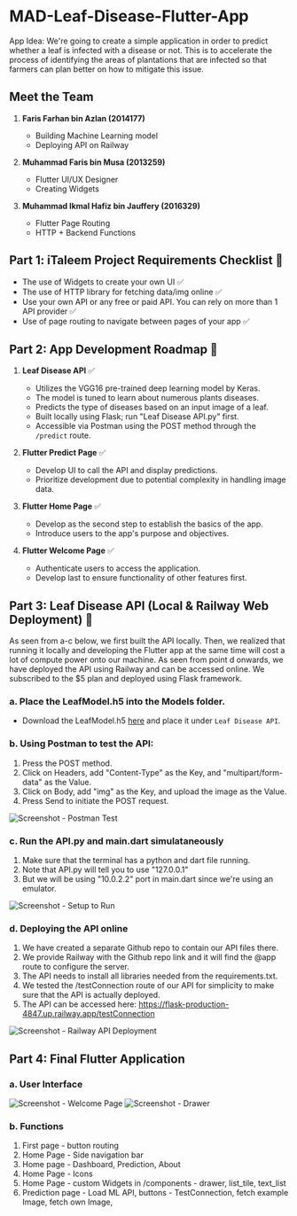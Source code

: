 # MAD-Leaf-Disease-Flutter-App

App Idea: We're going to create a simple application in order to predict whether a leaf is infected with a disease or not. This is to accelerate the process of identifying the areas of plantations that are infected so that farmers can plan better on how to mitigate this issue.

## Meet the Team
1. **Faris Farhan bin Azlan (2014177)** 
   - Building Machine Learning model
   - Deploying API on Railway

2. **Muhammad Faris bin Musa (2013259)** 
   - Flutter UI/UX Designer
   - Creating Widgets

3. **Muhammad Ikmal Hafiz bin Jauffery (2016329)** 
   - Flutter Page Routing
   - HTTP + Backend Functions


## Part 1: iTaleem Project Requirements Checklist :dart:
- The use of Widgets to create your own UI :white_check_mark:
- The use of HTTP library for fetching data/img online :white_check_mark:
- Use your own API or any free or paid API. You can rely on more than 1 API provider :white_check_mark:
- Use of page routing to navigate between pages of your app :white_check_mark:



## Part 2: App Development Roadmap :vertical_traffic_light:

1. **Leaf Disease API** :white_check_mark:
   - Utilizes the VGG16 pre-trained deep learning model by Keras.
   - The model is tuned to learn about numerous plants diseases.
   - Predicts the type of diseases based on an input image of a leaf.
   - Built locally using Flask; run "Leaf Disease API.py" first.
   - Accessible via Postman using the POST method through the `/predict` route.

2. **Flutter Predict Page** :white_check_mark:
   - Develop UI to call the API and display predictions. 
   - Prioritize development due to potential complexity in handling image data.
  
3. **Flutter Home Page** :white_check_mark:
   - Develop as the second step to establish the basics of the app.
   - Introduce users to the app's purpose and objectives.

4. **Flutter Welcome Page** :white_check_mark:
   - Authenticate users to access the application.
   - Develop last to ensure functionality of other features first.

## Part 3: Leaf Disease API (Local & Railway Web Deployment) :train2:
As seen from a-c below, we first built the API locally. Then, we realized that running it locally and developing the Flutter app at the same time will cost a lot of compute power onto our machine.
As seen from point d onwards, we have deployed the API using Railway and can be accessed online. We subscribed to the $5 plan and deployed using Flask framework. 

### a. Place the LeafModel.h5 into the Models folder.
   - Download the LeafModel.h5 [here](https://drive.google.com/file/d/1n6spyS4-AnUtszy1_JwU09VcoJ0VNTOT/view?usp=sharing) and place it under `Leaf Disease API`.

### b. Using Postman to test the API:
   1. Press the POST method.
   2. Click on Headers, add "Content-Type" as the Key, and "multipart/form-data" as the Value.
   3. Click on Body, add "img" as the Key, and upload the image as the Value.
   4. Press Send to initiate the POST request.

![Screenshot - Postman Test](/Screenshot%20-%20Postman%20Test.png)

### c. Run the API.py and main.dart simulataneously
   1. Make sure that the terminal has a python and dart file running.
   2. Note that API.py will tell you to use "127.0.0.1"
   3. But we will be using "10.0.2.2" port in main.dart since we're using an emulator.

![Screenshot - Setup to Run](/Screenshot%20-%20Setup%20to%20Run.png)

### d. Deploying the API online
   1. We have created a separate Github repo to contain our API files there.
   2. We provide Railway with the Github repo link and it will find the @app route to configure the server.
   3. The API needs to install all libraries needed from the requirements.txt.
   4. We tested the /testConnection route of our API for simplicity to make sure that the API is actually deployed.
   5. The API can be accessed here: https://flask-production-4847.up.railway.app/testConnection

![Screenshot - Railway API Deployment](/Screenshot%20-%20Railway%20API%20Deployment.png)

## Part 4: Final Flutter Application

### a. User Interface
![Screenshot - Welcome Page](/Screenshot%20-%20Welcome%20Page.png)
![Screenshot - Drawer](/Screenshot%20-%20Drawer.png)

### b. Functions
1. First page - button routing
2. Home Page - Side navigation bar
3. Home page - Dashboard, Prediction, About
4. Home Page - Icons
5. Home Page - custom Widgets in /components - drawer, list_tile, text_list
6. Prediction page - Load ML API, buttons - TestConnection, fetch example Image, fetch own Image,



